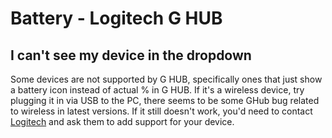 # Battery - Logitech G HUB
## I can't see my device in the dropdown
Some devices are not supported by G HUB, specifically ones that just show a battery icon instead of actual % in G HUB. If it's a wireless device, try plugging it in via USB to the PC, there seems to be some GHub bug related to wireless in latest versions. If it still doesn't work, you'd need to contact [Logitech](https://support.logi.com/hc/en-us) and ask them to add support for your device.